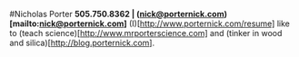 #Nicholas Porter
**505.750.8362 | (nick@porternick.com)[mailto:nick@porternick.com]**
(I)[http://www.porternick.com/resume] like to (teach science)[http://www.mrporterscience.com] and (tinker in wood and silica)[http://blog.porternick.com].
